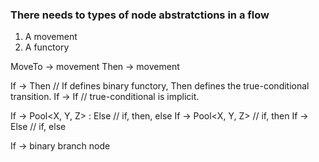 ﻿
### There needs to types of node abstratctions in a flow
1. A movement
2. A functory


MoveTo -> movement
Then -> movement

If<T> -> Then<R> // If defines binary functory, Then defines the true-conditional transition.
If<T> -> If<R> // true-conditional is implicit.

If<T> -> Pool<X, Y, Z> : Else<R> // if, then, else
If<T> -> Pool<X, Y, Z> // if, then
If<T> -> Else<R> // if, else



If -> binary branch node




